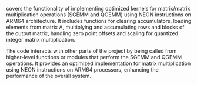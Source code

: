 covers the functionality of implementing optimized kernels for matrix/matrix multiplication operations (SGEMM and QGEMM) using NEON instructions on ARM64 architecture. It includes functions for clearing accumulators, loading elements from matrix A, multiplying and accumulating rows and blocks of the output matrix, handling zero point offsets and scaling for quantized integer matrix multiplication. 

The code interacts with other parts of the project by being called from higher-level functions or modules that perform the SGEMM and QGEMM operations. It provides an optimized implementation for matrix multiplication using NEON instructions on ARM64 processors, enhancing the performance of the overall system.